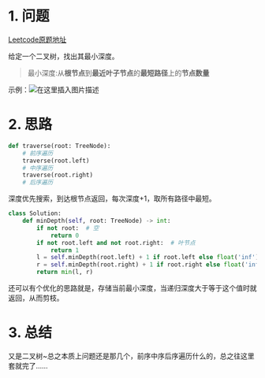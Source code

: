 # 1. 问题

[Leetcode原题地址](https://leetcode-cn.com/problems/minimum-depth-of-binary-tree/)

给定一个二叉树，找出其最小深度。

> 最小深度:从**根节点**到**最近叶子节点**的**最短路径**上的**节点数量**


示例：![在这里插入图片描述](https://img-blog.csdnimg.cn/20200821132839618.png#pic_center)


# 2. 思路
```python
def traverse(root: TreeNode):
    # 前序遍历
    traverse(root.left)
    # 中序遍历
    traverse(root.right)
    # 后序遍历
```

深度优先搜索，到达根节点返回，每次深度+1，取所有路径中最短。
```python
class Solution:
    def minDepth(self, root: TreeNode) -> int:
        if not root:  # 空
            return 0
        if not root.left and not root.right:  # 叶节点
            return 1
        l = self.minDepth(root.left) + 1 if root.left else float('inf')
        r = self.minDepth(root.right) + 1 if root.right else float('inf')
        return min(l, r)
```

还可以有个优化的思路就是，存储当前最小深度，当递归深度大于等于这个值时就返回，从而剪枝。


# 3. 总结

又是二叉树~总之本质上问题还是那几个，前序中序后序遍历什么的，总之往这里套就完了……








